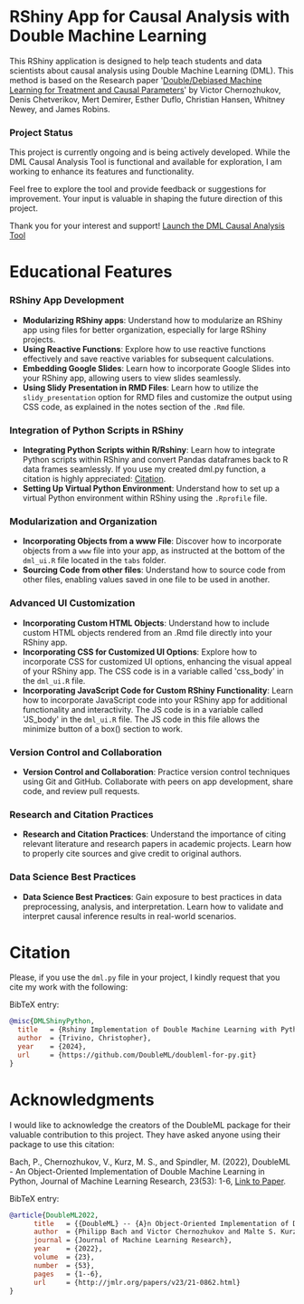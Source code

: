 # RShiny App for Causal Analysis with Double Machine Learning

This RShiny application is designed to help teach students and data scientists about causal analysis using Double Machine Learning (DML). This method is based on the Research paper '[Double/Debiased Machine Learning for Treatment and Causal Parameters](https://arxiv.org/abs/1608.00060)' by Victor Chernozhukov, Denis Chetverikov, Mert Demirer, Esther Duflo, Christian Hansen, Whitney Newey, and James Robins. 

### Project Status
This project is currently ongoing and is being actively developed. While the DML Causal Analysis Tool is functional and available for exploration, I am  working to enhance its features and functionality.

Feel free to explore the tool and provide feedback or suggestions for improvement. Your input is valuable in shaping the future direction of this project.

Thank you for your interest and support!
[Launch the DML Causal Analysis Tool](https://big-cat.shinyapps.io/DML_Causal_Analyisis_Tool/)

# Educational Features

### RShiny App Development

-   **Modularizing RShiny apps**: Understand how to modularize an RShiny app using files for better organization, especially for large RShiny projects.
-   **Using Reactive Functions**: Explore how to use reactive functions effectively and save reactive variables for subsequent calculations.
-   **Embedding Google Slides**: Learn how to incorporate Google Slides into your RShiny app, allowing users to view slides seamlessly.
-   **Using Slidy Presentation in RMD Files**: Learn how to utilize the `slidy_presentation` option for RMD files and customize the output using CSS code, as explained in the notes section of the `.Rmd` file.

### Integration of Python Scripts in RShiny

-   **Integrating Python Scripts within R/Rshiny**: Learn how to integrate Python scripts within RShiny and convert Pandas dataframes back to R data frames seamlessly. If you use my created dml.py function, a citation is highly appreciated: [Citation](#citation).
-   **Setting Up Virtual Python Environment**: Understand how to set up a virtual Python environment within RShiny using the `.Rprofile` file.

### Modularization and Organization

-   **Incorporating Objects from a www File**: Discover how to incorporate objects from a `www` file into your app, as instructed at the bottom of the `dml_ui.R` file located in the `tabs` folder.
-   **Sourcing Code from other files**: Understand how to source code from other files, enabling values saved in one file to be used in another.

### Advanced UI Customization

-   **Incorporating Custom HTML Objects**: Understand how to include custom HTML objects rendered from an .Rmd file directly into your RShiny app.
-   **Incorporating CSS for Customized UI Options**: Explore how to incorporate CSS for customized UI options, enhancing the visual appeal of your RShiny app. The CSS code is in a variable called 'css_body' in the `dml_ui.R` file.
-   **Incorporating JavaScript Code for Custom RShiny Functionality**: Learn how to incorporate JavaScript code into your RShiny app for additional functionality and interactivity. The JS code is in a variable called 'JS_body' in the `dml_ui.R` file. The JS code in this file allows the minimize button of a box() section to work.

### Version Control and Collaboration

-   **Version Control and Collaboration**: Practice version control techniques using Git and GitHub. Collaborate with peers on app development, share code, and review pull requests.

### Research and Citation Practices

-   **Research and Citation Practices**: Understand the importance of citing relevant literature and research papers in academic projects. Learn how to properly cite sources and give credit to original authors.

### Data Science Best Practices

-   **Data Science Best Practices**: Gain exposure to best practices in data preprocessing, analysis, and interpretation. Learn how to validate and interpret causal inference results in real-world scenarios.


<a name="citation"></a>
# Citation 
Please, if you use the `dml.py` file in your project, I kindly request that you cite my work with the following:

BibTeX entry:

```bibtex
@misc{DMLShinyPython,
  title   = {Rshiny Implementation of Double Machine Learning with Python},
  author  = {Trivino, Christopher},
  year    = {2024},
  url     = {https://github.com/DoubleML/doubleml-for-py.git}
}
```


# Acknowledgments
I would like to acknowledge the creators of the DoubleML package for their valuable contribution to this project. They have asked anyone using their package to use this citation:

Bach, P., Chernozhukov, V., Kurz, M. S., and Spindler, M. (2022), DoubleML - An Object-Oriented Implementation of Double Machine Learning in Python, Journal of Machine Learning Research, 23(53): 1-6, [Link to Paper](https://www.jmlr.org/papers/v23/21-0862.html).

BibTeX entry:

```bibtex
@article{DoubleML2022,
      title   = {{DoubleML} -- {A}n Object-Oriented Implementation of Double Machine Learning in {P}ython}, 
      author  = {Philipp Bach and Victor Chernozhukov and Malte S. Kurz and Martin Spindler},
      journal = {Journal of Machine Learning Research},
      year    = {2022},
      volume  = {23},
      number  = {53},
      pages   = {1--6},
      url     = {http://jmlr.org/papers/v23/21-0862.html}
}


